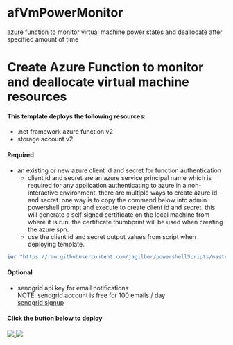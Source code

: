 # afVmPowerMonitor
azure function to monitor virtual machine power states and deallocate after specified amount of time
# Create Azure Function to monitor and deallocate virtual machine resources

#### This template deploys the following resources:
- .net framework azure function v2
- storage account v2

#### Required
- an existing or new azure client id and secret for function authentication  
  * client id and secret are an azure service principal name which is required for any application authenticating to azure in a non-interactive environment. there are multiple ways to create azure id and secret. one way is to copy the command below into admin powershell prompt and execute to create client id and secret. this will generate a self signed certificate on the local machine from where it is run. the certificate thumbprint will be used when creating the azure spn.
  * use the client id and secret output values from script when deploying template.
```powershell
iwr "https://raw.githubusercontent.com/jagilber/powershellScripts/master/azure-rm-create-aad-application-spn.ps1"| iex
```  
#### Optional
- sendgrid api key for email notifications  
  NOTE: sendgrid account is free for 100 emails / day  
  [sendgrid signup](https://signup.sendgrid.com/)



#### Click the button below to deploy

<a href="https://portal.azure.com/#create/Microsoft.Template/uri/https%3A%2F%2Fraw.githubusercontent.com%2Fjagilber%2FafVmPowerMonitor%2Fmaster%2FafVmPowerMonitor%2FafVmPowerMonitor.json" target="_blank">
    <img src="http://azuredeploy.net/deploybutton.png"/>
</a>
<a href="http://armviz.io/#/?load=https%3A%2F%2Fraw.githubusercontent.com%2Fjagilber%2FafVmPowerMonitor%2Fmaster%2FafVmPowerMonitor%2FafVmPowerMonitor.json" target="_blank">
    <img src="http://armviz.io/visualizebutton.png"/>
</a>